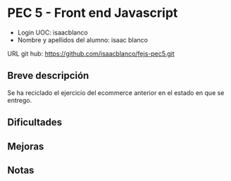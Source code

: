 # PEC 5 - Front end Javascript

- Login UOC: isaacblanco
- Nombre y apellidos del alumno: isaac blanco

URL git hub: https://github.com/isaacblanco/fejs-pec5.git

## Breve descripción

Se ha reciclado el ejercicio del ecommerce anterior en el estado en que se entrego.

## Dificultades

## Mejoras

## Notas
